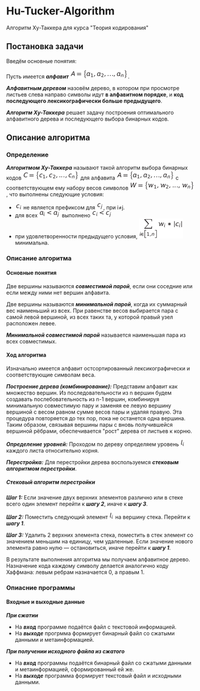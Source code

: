 # Hu-Tucker-Algorithm
Алгоритм Ху-Таккера для курса "Теория кодирования"
## Постановка задачи
Введём основные понятия:

Пусть имеется ***алфавит*** ![img1](/img/A.png).

***Алфавитным деревом*** назовём дерево, в котором при просмотре листьев слева направо символы идут **в алфавитном порядке**, и **код последующего лексикографически больше предыдущего**.

***Алгоритм Ху-Таккера*** решает задачу построения оптимального алфавитного дерева и последующего выбора бинарных кодов.

## Описание алгоритма

### Определение
***Алгоритмом Ху-Таккера*** называют такой алгоритм выбора бинарных кодов ![img2](/img/C.png) для алфавита ![img](/img/A.png) с соответствующем ему набору весов символов ![img3](/img/W.png), что выполнены следующие условия:

- ![img4](/img/c_i.png) не является префиксом для ![img5](/img/c_j.png), при i≠j.
- для всех ![img8](/img/a_a.png) выполнено ![img6](/img/c_c.png)
- при удовлетворенности предыдущего условия, ![img7](/img/sum.png) минимальна.

### Описание алгоритма
#### Основные понятия
Две вершины называются ***совместимой парой***, если они соседние или если между ними нет вершин алфавита.

Две вершины называются ***минимальной парой***, когда их суммарный вес наименьший из всех. При равенстве весов выбирается пара с самой левой вершиной, из всех таких та, у которой правый узел расположен левее.

***Минимальной совместимой парой*** называется наименьшая пара из всех совместимых.

#### Ход алгоритма

Изначально имеется алфавит остсортированный лексикографически и соответствующие символам веса.

***Построение дерева (комбинирование):*** Представим алфавит как множество вершин. Из последовательности из n вершин будем создавать послебовательность из n-1 вершин, комбинируя минимальную совместимую пару и заменяя ее левую вершину вершиной с весом равном сумме весов пары и удаляя правую. Эта процедура повторяется до тех пор, пока не останется одна вершина. Таким образом, связывая вершины пары с вновь получившейся вершиной рёбрами, обеспечивается "рост" дерева от листьев к корню.

***Определение уровней:*** Проходом по дереву определяем уровень ![img9](/img/l_i.png) каждого листа относительно корня.

***Перестройка:*** Для перестройки дерева воспользуемся ***стековым алгоритмом перестройки***.

##### Стековый алгоритм перестройки
***Шаг 1:*** Если значение двух верхних элементов различно или в стеке всего один элемент перейти к ***шагу 2***, иначе к ***шагу 3***.

***Шаг 2:*** Поместить следующий элемент ![img10](/img/l_i.png) на вершину стека. Перейти к ***шагу 1***.

***Шаг 3:*** Удалить 2 верхних элемента стека, поместить в стек элемент со значением меньшим на единицу, чем удаленные. Если значение нового элемента равно нулю — остановиться, иначе перейти к ***шагу 1***.

В результате выполнения алгоритма мы получаем алфавитное дерево. Назначение кода каждому символу делается аналогично коду Хаффмана: левым ребрам назначается 0, а правым 1.

### Опиасние программы
#### Входные и выходные данные

***При сжатии***

- На ***вход*** программе подаётся файл с текстовой информацией.
- На ***выходе*** прогрмма формирует бинарный файл со сжатыми данными и метаинформацией.

***При получении исходного файла из сжатого***

- На ***вход*** программы подаётся бинарный файл со сжатыми данными и метаинформацией, сформированный ей же.
- На ***выходе*** программа формирует текстовый файл и исходными данными.
